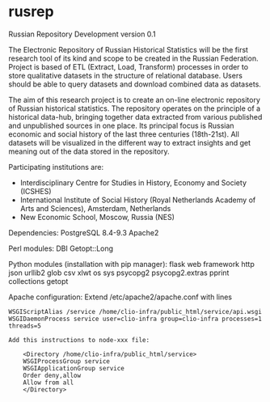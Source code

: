 rusrep
======

Russian Repository
Development version 0.1

The Electronic Repository of Russian Historical Statistics will be the first research tool of its kind and scope to be created in the Russian Federation. Project is based of ETL (Extract, Load, Transform) processes in order to store qualitative datasets in the structure of relational database. Users should be able to query datasets and download combined data as datasets.

The aim of this research project is to create an on-line electronic repository of Russian historical statistics. The repository operates on the principle of a historical data-hub, bringing together data extracted from various published and unpublished sources in one place. Its principal focus is Russian economic and social history of the last three centuries (18th-21st). All datasets will be visualized in the different way to extract insights and get meaning out of the data stored in the repository.

Participating institutions are:
- Interdisciplinary Centre for Studies in History, Economy and Society (ICSHES)
- International Institute of Social History (Royal Netherlands Academy of Arts and Sciences), Amsterdam, Netherlands
- New Economic School, Moscow, Russia (NES)

Dependencies:
PostgreSQL 8.4-9.3
Apache2

Perl modules: DBI Getopt::Long

Python modules (installation with pip manager):
	flask web framework
	http
	json
	urllib2
	glob
	csv
	xlwt
	os
	sys
	psycopg2
	psycopg2.extras
	pprint
	collections
	getopt

Apache configuration:
	Extend /etc/apache2/apache.conf with lines

	WSGIScriptAlias /service /home/clio-infra/public_html/service/api.wsgi
	WSGIDaemonProcess service user=clio-infra group=clio-infra processes=1 threads=5

	Add this instructions to node-xxx file:

    	<Directory /home/clio-infra/public_html/service>
        WSGIProcessGroup service
        WSGIApplicationGroup service
        Order deny,allow
        Allow from all
    	</Directory>
